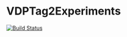 # VDPTag2Experiments

[![Build Status](https://travis-ci.com/zsunberg/VDPTag2Experiments.jl.svg?branch=master)](https://travis-ci.com/zsunberg/VDPTag2Experiments.jl)
